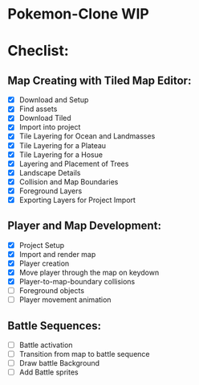 # Pokemon-Clone WIP

# Checlist:

## Map Creating with Tiled Map Editor:

- [x] Download and Setup
- [x] Find assets
- [x] Download Tiled
- [x] Import into project
- [x] Tile Layering for Ocean and Landmasses
- [x] Tile Layering for a Plateau
- [x] Tile Layering for a Hosue
- [x] Layering and Placement of Trees
- [x] Landscape Details
- [x] Collision and Map Boundaries
- [x] Foreground Layers
- [x] Exporting Layers for Project Import

## Player and Map Development:

- [x] Project Setup
- [x] Import and render map
- [x] Player creation
- [x] Move player through the map on keydown
- [x] Player-to-map-boundary collisions
- [ ] Foreground objects
- [ ] Player movement animation

## Battle Sequences:

- [ ] Battle activation
- [ ] Transition from map to battle sequence
- [ ] Draw battle Background
- [ ] Add Battle sprites
